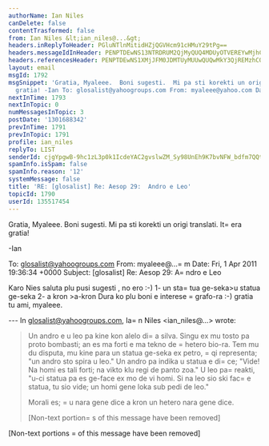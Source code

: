 ```yaml
---
authorName: Ian Niles
canDelete: false
contentTrasformed: false
from: Ian Niles &lt;ian_niles@...&gt;
headers.inReplyToHeader: PGluNTlnMitidHZjQGVHcm91cHMuY29tPg==
headers.messageIdInHeader: PENPTDEwNS13NTRDRUM2QjMyQUQ4MDUyOTVEREYwMjhCQkUwQHBoeC5nYmw+
headers.referencesHeader: PENPTDEwNS1XMjJFM0JDMTUyMUUwQUQwMkY3QjREMzhCQkYwQHBoeC5nYmw+LDxpbjU5ZzIrYnR2Y0BlR3JvdXBzLmNvbT4=
layout: email
msgId: 1792
msgSnippet: 'Gratia, Myaleee.  Boni sugesti.  Mi pa sti korekti un origi translati.  Itera
  gratia! -Ian To: glosalist@yahoogroups.com From: myaleee@yahoo.com Date: Fri, 1'
nextInTime: 1793
nextInTopic: 0
numMessagesInTopic: 3
postDate: '1301688342'
prevInTime: 1791
prevInTopic: 1791
profile: ian_niles
replyTo: LIST
senderId: cjgYpgwB-9hc1zL3p0k1IcdeYAC2gvslwZM_Sy98UnEh9K7bvNFW_bdfm7QQtyvQjQc-EeO1lGzyEd-vD6TkBQawKx7GhrLp
spamInfo.isSpam: false
spamInfo.reason: '12'
systemMessage: false
title: 'RE: [glosalist] Re: Aesop 29:  Andro e Leo'
topicId: 1790
userId: 135517454
---
```



Gratia, Myaleee.  Boni sugesti.  Mi pa sti korekti un origi translati.  It=
era gratia!
 
-Ian
 


To: glosalist@yahoogroups.com
From: myaleee@...=
m
Date: Fri, 1 Apr 2011 19:36:34 +0000
Subject: [glosalist] Re: Aesop 29: A=
ndro e Leo


  



Karo Nies
saluta
plu pusi sugesti , no ero :-)
1- un sta=
tua ge-seka>u statua ge-seka
2- a kron >a-kron
Dura ko plu boni e interese =
grafo-ra :-)
gratia
tu ami, myaleee. 

--- In glosalist@yahoogroups.com, Ia=
n Niles <ian_niles@...> wrote:
>
> 
> Un andro e u leo pa kine kon alelo di=
a silva. Singu ex mu tosto pa proto bombasti; an es ma forti e ma tekno de =
hetero bio-ra. Tem mu du disputa, mu kine para un statua ge-seka ex petro, =
qi representa; "un andro sto spira u leo." Un andro pa indika u statua e di=
ce; "Vide! Na homi es tali forti; na vikto klu regi de panto zoa." U leo pa=
 reakti, "u-ci statua pa es ge-face ex mo de vi homi. Si na leo sio ski fac=
e statua, tu sio vide; un homi gene loka sub pedi de leo."
> 
> Morali es; =
u nara gene dice a kron un hetero nara gene dice.
> 
> 
> [Non-text portion=
s of this message have been removed]
>



 		 	   		  

[Non-text portions =
of this message have been removed]


